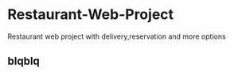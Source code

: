 # Restaurant-Web-Project
Restaurant web project with delivery,reservation and more options

## blqblq
